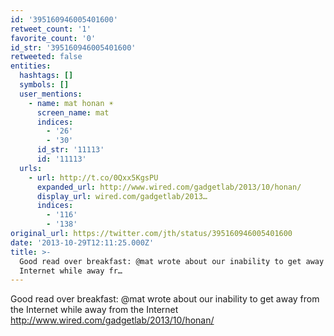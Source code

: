 ```yaml
---
id: '395160946005401600'
retweet_count: '1'
favorite_count: '0'
id_str: '395160946005401600'
retweeted: false
entities:
  hashtags: []
  symbols: []
  user_mentions:
    - name: mat honan ☀️
      screen_name: mat
      indices:
        - '26'
        - '30'
      id_str: '11113'
      id: '11113'
  urls:
    - url: http://t.co/0Qxx5KgsPU
      expanded_url: http://www.wired.com/gadgetlab/2013/10/honan/
      display_url: wired.com/gadgetlab/2013…
      indices:
        - '116'
        - '138'
original_url: https://twitter.com/jth/status/395160946005401600
date: '2013-10-29T12:11:25.000Z'
title: >-
  Good read over breakfast: @mat wrote about our inability to get away from the
  Internet while away fr…
---
```


Good read over breakfast: @mat wrote about our inability to get away from the Internet while away from the Internet http://www.wired.com/gadgetlab/2013/10/honan/